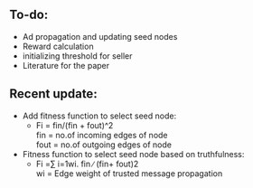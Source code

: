 ## To-do: 

* Ad propagation and updating seed nodes
* Reward calculation
* initializing threshold for seller
* Literature for the paper



## Recent update:

* Add fitness function to select seed node:
  * Fi = fin/(fin + fout)^2     
    fin = no.of incoming edges of node  
    fout = no.of outgoing edges of node
* Fitness function to select seed node based on truthfulness:
  * Fi =∑ i=1wi. fin ∕ (fin+ fout)2     
    wi = Edge weight of trusted message propagation

